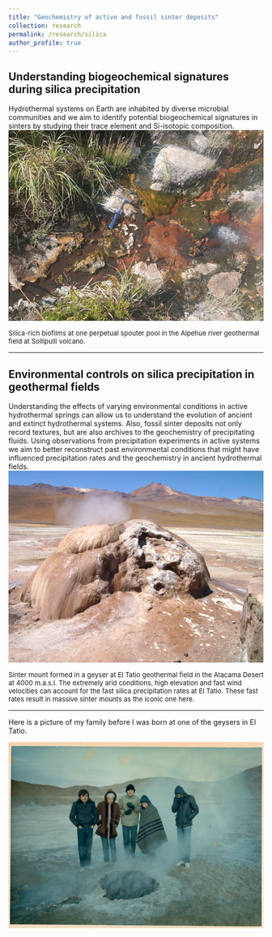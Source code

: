 ```yaml
---
title: "Geochemistry of active and fossil sinter deposits"
collection: research
permalink: /research/silica
author_profile: true
---
```

<h2><b>Understanding biogeochemical signatures during silica precipitation</b></h2> 
Hydrothermal systems on Earth are inhabited by diverse microbial communities and we aim to identify potential biogeochemical signatures in sinters by studying their trace element and Si-isotopic composition.

<center><img style="float: center;" src="/images/perpetual-spouter-alpehue.png" style="width:200px;" alt="Perpetual spouter Alpehue, Sollipulli volcano"></center>
<p style="font-size:small">Silica-rich biofilms at one perpetual spouter pool in the Alpehue river geothermal field at Sollipulli volcano.</p>

----
<h2><b>Environmental controls on silica precipitation in geothermal fields</b></h2> 
Understanding the effects of varying environmental conditions in active hydrothermal springs can allow us to understand the evolution of ancient and extinct hydrothermal systems. Also, fossil sinter deposits not only record textures, but are also archives to the geochemistry of precipitating fluids. Using observations from precipitation experiments in active systems we aim to better reconstruct past environmental conditions that might have influenced precipitation rates and the geochemistry in ancient hydrothermal fields. 

<center><img style="float: center;" src="/images/tatio-sinter-mount.png" style="width:200px;" alt="Sinter mount at El Tatio"></center>
<p style="font-size:small">Sinter mount formed in a geyser at El Tatio geothermal field in the Atacama Desert at 4000 m.a.s.l. The extremely arid conditions, high elevation and fast wind velocities can account for the fast silica precipitation rates at El Tatio. These fast rates result in massive sinter mounts as the iconic one here.</p>

---
Here is a picture of my family before I was born at one of the geysers in El Tatio.

<center><img style="float: center;" src="/images/family1983-tatio.png" style="width:200px;"></center>
